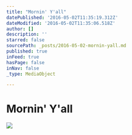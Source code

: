 ```yaml
---
title: "Mornin' Y'all"
datePublished: '2016-05-02T11:35:19.312Z'
dateModified: '2016-05-02T11:35:06.518Z'
author: []
description: ''
starred: false
sourcePath: _posts/2016-05-02-mornin-yall.md
published: true
inFeed: true
hasPage: false
inNav: false
_type: MediaObject

---
```

# Mornin' Y'all
![](https://the-grid-user-content.s3-us-west-2.amazonaws.com/487b1b20-57cd-447b-a0cd-e168341417b1.jpg)